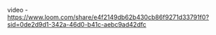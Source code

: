 video - https://www.loom.com/share/e4f2149db62b430cb86f9271d33791f0?sid=0de2d9d1-342a-46d0-b41c-aebc9ad42dfc